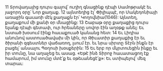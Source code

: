 11 Տրովադայից դուրս գալով՝ ուղիղ գնացինք դէպի Սամոթրակէ եւ յաջորդ օրը՝ Նոր քաղաք. 12 այնտեղից էլ՝ Փիլիպպէ, որ Մակեդոնիայի առաջին գաւառի մէկ քաղաքն էր՝ Կողովնիա(1046): Այնտեղ, քաղաքում մի քանի օր մնացինք: 13 Շաբաթ օրը քաղաքից դուրս ելանք դէպի գետափ, ուր հրեաները սովոր էին աղօթք անել: Եւ նստած խօսում էինք հաւաքուած կանանց հետ: 14 Եւ Լիդիա անունով աստուածավախ մի կին, որ Թիւատիր քաղաքից էր եւ ծիրանի զգեստներ վաճառող, լսում էր. եւ նրա սիրտը Տէրն ինքն էր բացել՝ անսալու Պօղոսի խօսքերին: 15 Եւ երբ որ մկրտուեցին ինքը եւ իր տունը, նա աղաչեց եւ ասաց. «Եթէ ինձ Տիրոջ հաւատացող էք համարում, իմ տունը մտէ՛ք եւ օթեւանեցէ՛ք»: Եւ ստիպելով՝ մեզ տարաւ:
